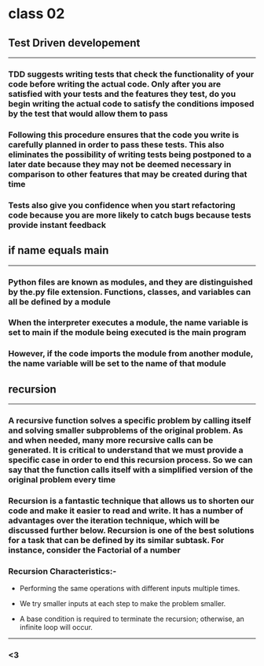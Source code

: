 # class 02

## Test Driven developement

---------

### TDD suggests writing tests that check the functionality of your code before writing the actual code. Only after you are satisfied with your tests and the features they test, do you begin writing the actual code to satisfy the conditions imposed by the test that would allow them to pass

### Following this procedure ensures that the code you write is carefully planned in order to pass these tests. This also eliminates the possibility of writing tests being postponed to a later date because they may not be deemed necessary in comparison to other features that may be created during that time

### Tests also give you confidence when you start refactoring code because you are more likely to catch bugs because tests provide instant feedback

## if name equals main

---------

### Python files are known as modules, and they are distinguished by the.py file extension. Functions, classes, and variables can all be defined by a module

### When the interpreter executes a module, the name variable is set to main if the module being executed is the main program

### However, if the code imports the module from another module, the name variable will be set to the name of that module

## recursion

---------

### A recursive function solves a specific problem by calling itself and solving smaller subproblems of the original problem. As and when needed, many more recursive calls can be generated. It is critical to understand that we must provide a specific case in order to end this recursion process. So we can say that the function calls itself with a simplified version of the original problem every time

### Recursion is a fantastic technique that allows us to shorten our code and make it easier to read and write. It has a number of advantages over the iteration technique, which will be discussed further below. Recursion is one of the best solutions for a task that can be defined by its similar subtask. For instance, consider the Factorial of a number

### Recursion Characteristics:-

- Performing the same operations with different inputs multiple times.

- We try smaller inputs at each step to make the problem smaller.

- A base condition is required to terminate the recursion; otherwise, an infinite loop will occur.

---------

### <3
